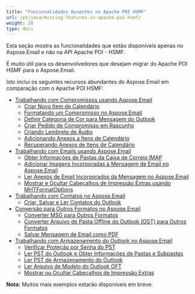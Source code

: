 ```yaml
---
title: "Funcionalidades Ausentes no Apache POI HSMF"
url: /pt/java/missing-features-in-apache-poi-hsmf/
weight: 20
type: docs
---
```


Esta seção mostra as funcionalidades que estão disponíveis apenas no Aspose.Email e não na API Apache POI - HSMF.

É muito útil para os desenvolvedores que desejam migrar do Apache POI HSMF para o Aspose.Email.

Isto inclui os seguintes recursos abundantes do Aspose.Email em comparação com o Apache POI HSMF:

- [Trabalhando com Compromissos usando Aspose.Email](/email/java/working-with-appointments-using-aspose-email/)
  - [Criar Novo Item de Calendário](/email/java/create-new-calendar-item/)
  - [Formatando um Compromisso no Aspose.Email](/email/java/formatting-an-appointment-in-aspose-email/)
  - [Definir Categoria de Cor para Mensagem do Outlook](/email/java/set-color-category-for-outlook-message/)
  - [Criar Pedido de Compromisso em Rascunho](/email/java/create-draft-appointment-request/)
  - [Criando Lembrete de Áudio](/email/java/creating-audio-reminder/)
  - [Adicionando Anexos a Itens de Calendário](/email/java/adding-attachments-to-calendar-items/)
  - [Recuperando Anexos de Itens de Calendário](/email/java/retrieving-attachments-from-calendar-items/)
- [Trabalhando com Emails usando Aspose.Email](/email/java/working-with-emails-using-aspose-email/)
  - [Obter Informações de Pastas da Caixa de Correio IMAP](/email/java/get-folders-information-from-imap-mailbox/)
  - [Adicionar Imagens Incorporadas à Mensagem de Email no Aspose.Email](/email/java/add-embedded-images-to-email-message-in-aspose-email/)
  - [Ler Anexos de Email Incorporados da Mensagem no Aspose.Email](/email/java/read-embedded-email-attachments-from-message-in-aspose-email/)
  - [Mostrar e Ocultar Cabeçalhos de Impressão Extras usando MHTFormatOptions](/email/java/show-and-hide-extra-print-headers-using-mhtformatoptions/)
- [Trabalhando com Contatos no Aspose.Email](/email/java/working-with-contacts-in-aspose-email/)
  - [Criar, Salvar e Ler Contatos do Outlook](/email/java/create-save-and-read-outlook-contacts/)
- [Conversão para Outros Formatos no Aspose.Email](/email/java/conversion-to-other-formats-in-aspose-email/)
  - [Converter MSG para Outros Formatos](/email/java/convert-msg-to-other-formats/)
  - [Converter Arquivo de Pasta Offline do Outlook (OST) para Outros Formatos](/email/java/convert-outlook-offline-folder-file-ost-to-other-formats/)
  - [Salvar Mensagem de Email como PDF](/email/java/save-email-message-as-pdf/)
- [Trabalhando com Armazenamento do Outlook no Aspose.Email](/email/java/working-with-outlook-storage-in-aspose-email/)
  - [Verificar Proteção por Senha do PST](/email/java/check-pst-password-protection/)
  - [Ler PST do Outlook e Obter Informações de Pastas e Subpastas](/email/java/read-outlook-pst-and-get-folders-and-subfolders-information/)
  - [Ler PST de Armazenamento do Outlook](/email/java/read-outlook-storage-pst/)
  - [Ler Arquivo de Modelo do Outlook OFT](/email/java/read-outlook-template-file-oft/)
  - [Mostrar ou Ocultar Cabeçalhos de Impressão Extras](/email/java/show-or-hide-extra-print-headers/)

**Nota:** Muitos mais exemplos estarão disponíveis em breve.